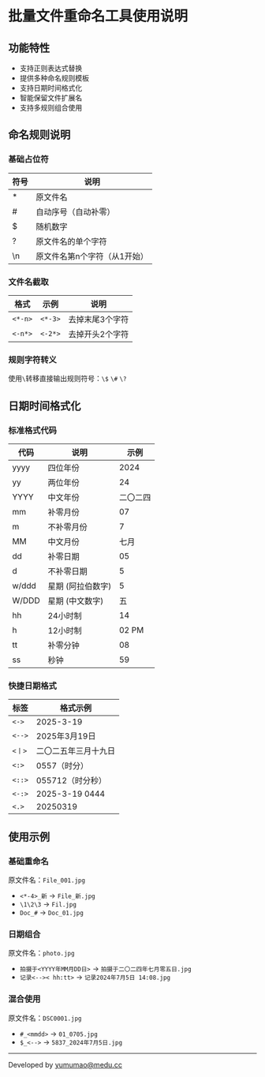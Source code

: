 # 批量文件重命名工具使用说明

## 功能特性
- 支持正则表达式替换
- 提供多种命名规则模板
- 支持日期时间格式化
- 智能保留文件扩展名
- 支持多规则组合使用

## 命名规则说明

### 基础占位符
| 符号 | 说明                      |
|------|-------------------------|
| *    | 原文件名                 |
| #    | 自动序号（自动补零）      |
| $    | 随机数字                 |
| ?    | 原文件名的单个字符        |
| \n   | 原文件名第n个字符（从1开始）|

### 文件名截取
| 格式      | 示例             | 说明                    |
|-----------|------------------|-----------------------|
| `<*-n>`   | `<*-3>`          | 去掉末尾3个字符        |
| `<-n*>`   | `<-2*>`          | 去掉开头2个字符        |

### 规则字符转义
使用`\`转移直接输出规则符号：`\$` `\#` `\?`

## 日期时间格式化

### 标准格式代码
| 代码 | 说明                | 示例        |
|------|-------------------|------------|
| yyyy | 四位年份           | 2024       |
| yy   | 两位年份           | 24         |
| YYYY | 中文年份           | 二〇二四    |
| mm   | 补零月份           | 07         |
| m    | 不补零月份         | 7          |
| MM   | 中文月份           | 七月        |
| dd   | 补零日期           | 05         |
| d    | 不补零日期         | 5          |
| w/ddd    | 星期 (阿拉伯数字)      | 5          |
| W/DDD    | 星期 (中文数字)      | 五          |
| hh   | 24小时制           | 14         |
| h    | 12小时制           | 02 PM      |
| tt   | 补零分钟           | 08         |
| ss   | 秒钟               | 59         |

### 快捷日期格式
| 标签   | 格式示例                 |
|--------|-------------------------|
| `<->`  | 2025-3-19               |
| `<-->` | 2025年3月19日           |
| `<丨>`  | 二〇二五年三月十九日     |
| `<:>` | 0557（时分）           |
| `<::>` | 055712（时分秒）           |
| `<-:>` | 2025-3-19 0444           |
| `<.>`  | 20250319                |

## 使用示例

### 基础重命名
原文件名：`File_001.jpg`
- `<*-4>_新` → `File_新.jpg`
- `\1\2\3` → `Fil.jpg` 
- `Doc_#` → `Doc_01.jpg`

### 日期组合
原文件名：`photo.jpg`
- `拍摄于<YYYY年MM月DD日>` → `拍摄于二〇二四年七月零五日.jpg`
- `记录<-->< hh:tt>` → `记录2024年7月5日 14:08.jpg`

### 混合使用
原文件名：`DSC0001.jpg`
- `#_<mmdd>` → `01_0705.jpg`
- `$_<-->` → `5837_2024年7月5日.jpg`

---

Developed by [yumumao@medu.cc](mailto:yumumao@medu.cc)
